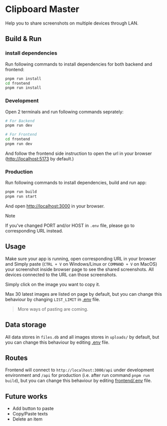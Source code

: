 # Clipboard Master
Help you to share screenshots on multiple devices through LAN.

## Build & Run

### install dependencies
Run following commands to install dependencies for both backend and frontend:

```sh
pnpm run install
cd frontend
pnpm run install
```

### Development
Open 2 terminals and run following commands seprately:
```sh
# For Backend
pnpm run dev
```

```sh
# For Frontend
cd frontend
pnpm run dev
```

And follow the frontend side instruction to open the url in your browser ([http://localhost:5173](http://localhost:5173) by default.)

### Production
Run following commands to install dependencies, build and run app:
```sh
pnpm run build
pnpm run start
```

And open [http://localhost:3000](http://localhost:3000) in your browser.

> [!NOTE]  
> If you've changed PORT and/or HOST in `.env` file, please go to corresponding URL instead.

## Usage

Make sure your app is running, open corresponding URL in your browser and Simply paste (`CTRL + V` on Windows/Linux or `COMMAND + V` on MacOS) your screenshot inside browser page to see the shared screenshots. All devices connected to the URL can those screenshots. 

Simply click on the image you want to copy it.

Max 30 latest images are listed on page by default, but you can change this behaviour by changing `LIST_LIMIT` in [.env](./.env) file.

> More ways of pasting are coming.

## Data storage
All data stores in `files.db` and all images stores in `uploads/` by default, but you can change this behaviour by editing [.env](./.env) file.

## Routes
Frontend will connect to `http://localhost:3000/api` under development environment and `/api` for production (i.e. after run command `pnpm run build`), but you can change this behaviour by editing [frontend/.env](./frontend/.env) file.

## Future works
* Add button to paste
* Copy/Paste texts
* Delete an item